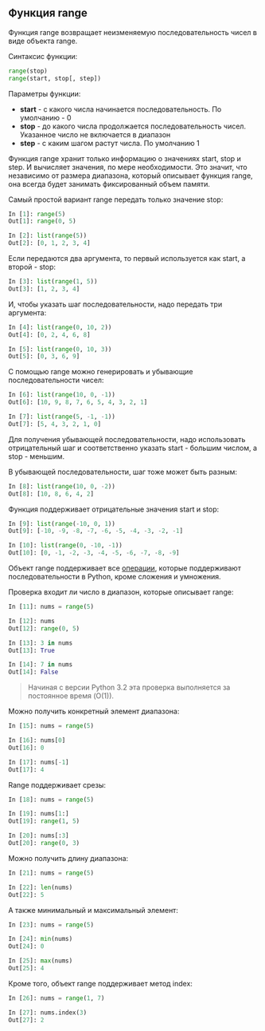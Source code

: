 ## Функция range

Функция range возвращает неизменяемую последовательность чисел в виде объекта range.

Синтаксис функции:
```python
range(stop)
range(start, stop[, step])
```

Параметры функции:
* **start** - с какого числа начинается последовательность. По умолчанию - 0
* **stop** - до какого числа продолжается последовательность чисел. Указанное число не включается в диапазон
* **step** - с каким шагом растут числа. По умолчанию 1

Функция range хранит только информацию о значениях start, stop и step.
И вычисляет значения, по мере необходимости.
Это значит, что независимо от размера диапазона, который описывает функция range, она всегда будет занимать фиксированный объем памяти.

Самый простой вариант range передать только значение stop:
```python
In [1]: range(5)
Out[1]: range(0, 5)

In [2]: list(range(5))
Out[2]: [0, 1, 2, 3, 4]
```

Если передаются два аргумента, то первый используется как start, а второй - stop:
```python
In [3]: list(range(1, 5))
Out[3]: [1, 2, 3, 4]
```

И, чтобы указать шаг последовательности, надо передать три аргумента:
```python
In [4]: list(range(0, 10, 2))
Out[4]: [0, 2, 4, 6, 8]

In [5]: list(range(0, 10, 3))
Out[5]: [0, 3, 6, 9]
```

С помощью range можно генерировать и убывающие последовательности чисел:
```python
In [6]: list(range(10, 0, -1))
Out[6]: [10, 9, 8, 7, 6, 5, 4, 3, 2, 1]

In [7]: list(range(5, -1, -1))
Out[7]: [5, 4, 3, 2, 1, 0]
```

Для получения убывающей последовательности, надо использовать отрицательный шаг и соответственно указать start - большим числом, а stop - меньшим.

В убывающей последовательности, шаг тоже может быть разным:
```python
In [8]: list(range(10, 0, -2))
Out[8]: [10, 8, 6, 4, 2]
```

Функция поддерживает отрицательные значения start и stop:
```python
In [9]: list(range(-10, 0, 1))
Out[9]: [-10, -9, -8, -7, -6, -5, -4, -3, -2, -1]

In [10]: list(range(0, -10, -1))
Out[10]: [0, -1, -2, -3, -4, -5, -6, -7, -8, -9]
```

Объект range поддерживает все [операции](https://docs.python.org/3.6/library/stdtypes.html#sequence-types-list-tuple-range), которые поддерживают последовательности в Python, кроме сложения и умножения.

Проверка входит ли число в диапазон, которые описывает range:
```python
In [11]: nums = range(5)

In [12]: nums
Out[12]: range(0, 5)

In [13]: 3 in nums
Out[13]: True

In [14]: 7 in nums
Out[14]: False
```

> Начиная с версии Python 3.2 эта проверка выполняется за постоянное время (O(1)).

Можно получить конкретный элемент диапазона:
```python
In [15]: nums = range(5)

In [16]: nums[0]
Out[16]: 0

In [17]: nums[-1]
Out[17]: 4
```

Range поддерживает срезы:
```python
In [18]: nums = range(5)

In [19]: nums[1:]
Out[19]: range(1, 5)

In [20]: nums[:3]
Out[20]: range(0, 3)
```

Можно получить длину диапазона:
```python
In [21]: nums = range(5)

In [22]: len(nums)
Out[22]: 5
```

А также минимальный и максимальный элемент:
```python
In [23]: nums = range(5)

In [24]: min(nums)
Out[24]: 0

In [25]: max(nums)
Out[25]: 4
```

Кроме того, объект range поддерживает метод index:
```python
In [26]: nums = range(1, 7)

In [27]: nums.index(3)
Out[27]: 2
```

